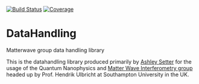 [![Build Status](https://travis-ci.org/AshleySetter/datahandling.png)](https://travis-ci.org/AshleySetter/datahandling)
[![Coverage](https://codecov.io/gh/AshleySetter/datahandling.png?branch=master)](https://codecov.io/gh/AshleySetter/datahandling?branch=master)

# DataHandling
Matterwave group data handling library

This is the datahandling library produced primarily by [Ashley Setter](https://github.com/AshleySetter) for the usage of the Quantum Nanophysics and [Matter Wave Interferometry group](http://phyweb.phys.soton.ac.uk/matterwave/html/index.html) headed up by Prof. Hendrik Ulbricht at Southampton University in the UK.


